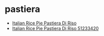 # pastiera

 * [Italian Rice Pie Pastiera Di Riso](../../index/i/italian-rice-pie-pastiera-di-riso-51233420.json)
 * [Italian Rice Pie Pastiera Di Riso 51233420](../../index/i/italian-rice-pie-pastiera-di-riso-51233420.json)
